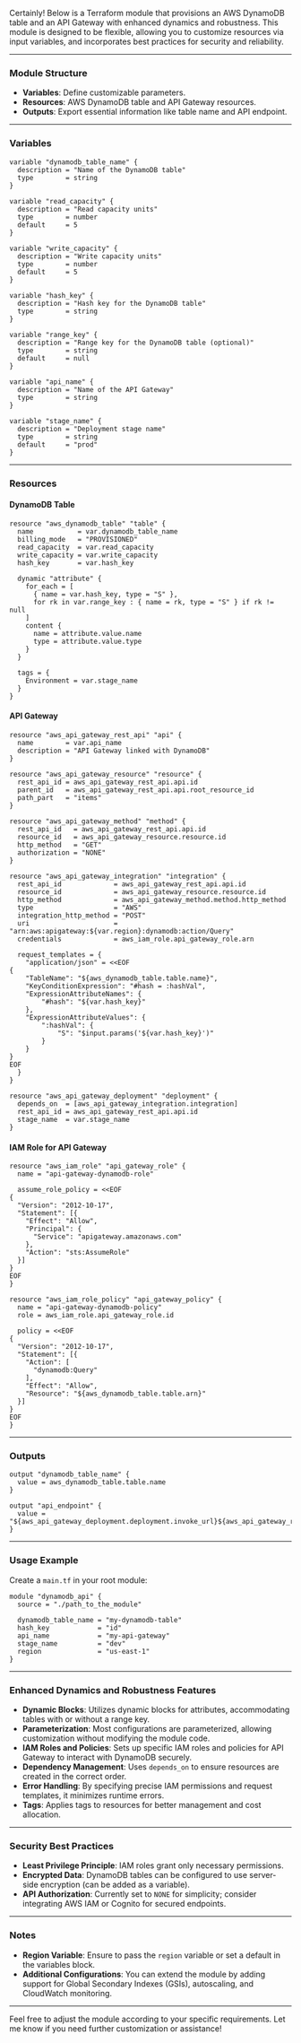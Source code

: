 Certainly! Below is a Terraform module that provisions an AWS DynamoDB table and an API Gateway with enhanced dynamics and robustness. This module is designed to be flexible, allowing you to customize resources via input variables, and incorporates best practices for security and reliability.

---

### **Module Structure**

- **Variables**: Define customizable parameters.
- **Resources**: AWS DynamoDB table and API Gateway resources.
- **Outputs**: Export essential information like table name and API endpoint.

---

### **Variables**

```hcl
variable "dynamodb_table_name" {
  description = "Name of the DynamoDB table"
  type        = string
}

variable "read_capacity" {
  description = "Read capacity units"
  type        = number
  default     = 5
}

variable "write_capacity" {
  description = "Write capacity units"
  type        = number
  default     = 5
}

variable "hash_key" {
  description = "Hash key for the DynamoDB table"
  type        = string
}

variable "range_key" {
  description = "Range key for the DynamoDB table (optional)"
  type        = string
  default     = null
}

variable "api_name" {
  description = "Name of the API Gateway"
  type        = string
}

variable "stage_name" {
  description = "Deployment stage name"
  type        = string
  default     = "prod"
}
```

---

### **Resources**

#### **DynamoDB Table**

```hcl
resource "aws_dynamodb_table" "table" {
  name           = var.dynamodb_table_name
  billing_mode   = "PROVISIONED"
  read_capacity  = var.read_capacity
  write_capacity = var.write_capacity
  hash_key       = var.hash_key

  dynamic "attribute" {
    for_each = [
      { name = var.hash_key, type = "S" },
      for rk in var.range_key : { name = rk, type = "S" } if rk != null
    ]
    content {
      name = attribute.value.name
      type = attribute.value.type
    }
  }

  tags = {
    Environment = var.stage_name
  }
}
```

#### **API Gateway**

```hcl
resource "aws_api_gateway_rest_api" "api" {
  name        = var.api_name
  description = "API Gateway linked with DynamoDB"
}

resource "aws_api_gateway_resource" "resource" {
  rest_api_id = aws_api_gateway_rest_api.api.id
  parent_id   = aws_api_gateway_rest_api.api.root_resource_id
  path_part   = "items"
}

resource "aws_api_gateway_method" "method" {
  rest_api_id   = aws_api_gateway_rest_api.api.id
  resource_id   = aws_api_gateway_resource.resource.id
  http_method   = "GET"
  authorization = "NONE"
}

resource "aws_api_gateway_integration" "integration" {
  rest_api_id             = aws_api_gateway_rest_api.api.id
  resource_id             = aws_api_gateway_resource.resource.id
  http_method             = aws_api_gateway_method.method.http_method
  type                    = "AWS"
  integration_http_method = "POST"
  uri                     = "arn:aws:apigateway:${var.region}:dynamodb:action/Query"
  credentials             = aws_iam_role.api_gateway_role.arn

  request_templates = {
    "application/json" = <<EOF
{
    "TableName": "${aws_dynamodb_table.table.name}",
    "KeyConditionExpression": "#hash = :hashVal",
    "ExpressionAttributeNames": {
        "#hash": "${var.hash_key}"
    },
    "ExpressionAttributeValues": {
        ":hashVal": {
            "S": "$input.params('${var.hash_key}')"
        }
    }
}
EOF
  }
}

resource "aws_api_gateway_deployment" "deployment" {
  depends_on  = [aws_api_gateway_integration.integration]
  rest_api_id = aws_api_gateway_rest_api.api.id
  stage_name  = var.stage_name
}
```

#### **IAM Role for API Gateway**

```hcl
resource "aws_iam_role" "api_gateway_role" {
  name = "api-gateway-dynamodb-role"

  assume_role_policy = <<EOF
{
  "Version": "2012-10-17",
  "Statement": [{
    "Effect": "Allow",
    "Principal": {
      "Service": "apigateway.amazonaws.com"
    },
    "Action": "sts:AssumeRole"
  }]
}
EOF
}

resource "aws_iam_role_policy" "api_gateway_policy" {
  name = "api-gateway-dynamodb-policy"
  role = aws_iam_role.api_gateway_role.id

  policy = <<EOF
{
  "Version": "2012-10-17",
  "Statement": [{
    "Action": [
      "dynamodb:Query"
    ],
    "Effect": "Allow",
    "Resource": "${aws_dynamodb_table.table.arn}"
  }]
}
EOF
}
```

---

### **Outputs**

```hcl
output "dynamodb_table_name" {
  value = aws_dynamodb_table.table.name
}

output "api_endpoint" {
  value = "${aws_api_gateway_deployment.deployment.invoke_url}${aws_api_gateway_resource.resource.path}"
}
```

---

### **Usage Example**

Create a `main.tf` in your root module:

```hcl
module "dynamodb_api" {
  source = "./path_to_the_module"

  dynamodb_table_name = "my-dynamodb-table"
  hash_key            = "id"
  api_name            = "my-api-gateway"
  stage_name          = "dev"
  region              = "us-east-1"
}
```

---

### **Enhanced Dynamics and Robustness Features**

- **Dynamic Blocks**: Utilizes dynamic blocks for attributes, accommodating tables with or without a range key.
- **Parameterization**: Most configurations are parameterized, allowing customization without modifying the module code.
- **IAM Roles and Policies**: Sets up specific IAM roles and policies for API Gateway to interact with DynamoDB securely.
- **Dependency Management**: Uses `depends_on` to ensure resources are created in the correct order.
- **Error Handling**: By specifying precise IAM permissions and request templates, it minimizes runtime errors.
- **Tags**: Applies tags to resources for better management and cost allocation.

---

### **Security Best Practices**

- **Least Privilege Principle**: IAM roles grant only necessary permissions.
- **Encrypted Data**: DynamoDB tables can be configured to use server-side encryption (can be added as a variable).
- **API Authorization**: Currently set to `NONE` for simplicity; consider integrating AWS IAM or Cognito for secured endpoints.

---

### **Notes**

- **Region Variable**: Ensure to pass the `region` variable or set a default in the variables block.
- **Additional Configurations**: You can extend the module by adding support for Global Secondary Indexes (GSIs), autoscaling, and CloudWatch monitoring.

---

Feel free to adjust the module according to your specific requirements. Let me know if you need further customization or assistance!
